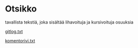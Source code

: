 # Otsikko

tavallista tekstiä, joka sisältää lihavoituja ja kursivoituja osuuksia

[gitlog.txt](https://github.com/nicolaskivimaki/ot-harjoitustyo22/blob/master/laskarit/viikko1/gitlog.txt)

[komentorivi.txt](https://github.com/nicolaskivimaki/ot-harjoitustyo22/blob/master/laskarit/viikko1/komentorivi.txt)
